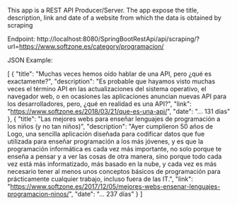 This app is a REST API Producer/Server. The app expose the title, description, link and date of a website from which the data is obtained by scraping

Endpoint:
	http://localhost:8080/SpringBootRestApi/api/scraping/?url=https://www.softzone.es/category/programacion/

JSON Example:

[
	{
        "title": "Muchas veces hemos oído hablar de una API, pero ¿qué es exactamente?",
        "description": "Es probable que hayamos visto muchas veces el término API en las actualizaciones del sistema operativo, el navegador web, o en ocasiones las aplicaciones anuncian nuevas API para los desarrolladores, pero, ¿qué en realidad es una API?",
        "link": "https://www.softzone.es/2018/03/21/que-es-una-api/",
        "date": "... 131 días"
    },
    {
        "title": "Las mejores webs para enseñar lenguajes de programación a los niños (y no tan niños)",
        "description": "Ayer cumplieron 50 años de Logo, una sencilla aplicación diseñada para codificar datos que fue utilizada para enseñar programación a los más jóvenes, y es que la programación informática es cada vez más importante, no solo porque te enseña a pensar y a ver las cosas de otra manera, sino porque todo cada vez está más informatizado, más basado en la nube, y cada vez es más necesario tener al menos unos conceptos básicos de programación para prácticamente cualquier trabajo, incluso fuera de las IT.",
        "link": "https://www.softzone.es/2017/12/05/mejores-webs-ensenar-lenguajes-programacion-ninos/",
        "date": "... 237 días"
    }
]